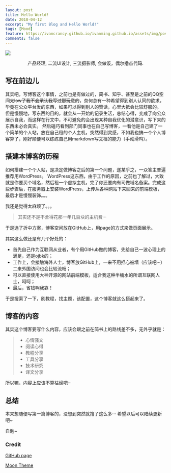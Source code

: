 ```yaml
---
layout: post
title: Hello World!
date: 2018-04-12
excerpt: "My first Blog and Hello World!"
tags: [Mood]
feature: https://ivancrancy.github.io/ivanming.github.io/assets/img/post_image/helloword_feature.jpg
comments: false
---
```

![](https://ivancrancy.github.io/ivanming.github.io/assets/img/logo.png)   
<center>产品经理, 二流UI设计, 三流摄影师, 会做饭，偶尔撸点代码.</center>

## 写在前边儿

其实吧，写博客这个事情，之前也是有做过的，简书、知乎、甚至是之前的QQ空间~~太low了我不会承认我写过那玩意的~~，奈何总有一种希望得到别人认同的欲求，毕竟在公众平台发的东西，如果可以得到别人的赞话，心里大抵会比较舒服的。
但是慢慢地，写东西的目的，就会从一开始的记录生活，总结心得，变成了向公众展示自我，而这样在行文中，不可避免的会出现某种自我优化的潜意识，写下来的东西未必会真实。
然后碰巧看到部门同事也在自己写博客，一看他是自己建了一个简单的个人站，放在自己租的个人主机，突然得到灵感，不如我也搞一个个人博客算了，刚好顺便可以练练自己用markdown写文档的能力（手动滑鸡）。

## 搭建本博客的历程
如何搭建一个个人站，是决定做博客之后的第一个问题，遂某乎之，一众答主普遍推荐用WordPress。
WordPress这东西，由于工作的原因，之前也了解过，大致就是你要买个域名，然后租一个虚拟主机，完了你还要向有司做域名备案。完成这些步骤后，在服务器上安装WordPress，上传从各种网站下来回来的前端模板，最后才是慢慢装饰。。。

我还是觉得太麻烦了。。。

> 其实还不是不舍得花那一年几百块的主机费···

于是选了折中方案，博客空间放在GitHub上，用page的方式来做页面展示。

其实这么做还是有几个好处的：

- 首先自己作为互联网从业者，有个用GitHub做的博客，先给自已一波心理上的满足，还是ojbk的；
- 工作上，会接触海外人士，博客放GitHub上，一来不用担心被墙（应该吧···）二来外国访问也会比较流畅；
- 可以直接使用大神开源的网站前端模板，适合我这种半桶水的所谓互联网人士，呵呵；
- 最后，省钱啊我靠！

于是搜索了一下，刷教程，找主题，该配置，这个博客就这么搭起来了。


## 博客的内容
其实这个博客要写什么内容，应该会跟之前在简书上的路线差不多，无外乎就是：

> - 心情骚文
> - 阅读心得
> - 教程分享
> - 工具分享
> - 技术研究
> - 译文分享

所以嘛，内容上应该不算枯燥吧···

## 总结
本来想随便写第一篇博客的，没想到突然就撸了这么多···
希望以后可以陆续更新吧~

自勉~


### Credit

[GitHub page](https://help.github.com/categories/github-pages-basics/)

[Moon Theme](https://github.com/TaylanTatli/Moon) 